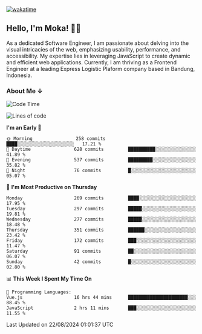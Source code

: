 [![wakatime](https://wakatime.com/badge/user/af9abd23-dba3-4dbe-973c-b045a9417a55.svg?style=social)](https://wakatime.com/@af9abd23-dba3-4dbe-973c-b045a9417a55)
## Hello, I'm Moka! 👋🏼


As a dedicated Software Engineer, I am passionate about delving into the visual intricacies of the web, emphasizing usability, performance, and accessibility. My expertise lies in leveraging JavaScript to create dynamic and efficient web applications. Currently, I am thriving as a Frontend Engineer at a leading Express Logistic Plaform company based in Bandung, Indonesia.

### About Me ↓

<!--START_SECTION:waka-->
![Code Time](http://img.shields.io/badge/Code%20Time-10%2C880%20hrs%2038%20mins-blue)

![Lines of code](https://img.shields.io/badge/From%20Hello%20World%20I%27ve%20Written-4.0%20million%20lines%20of%20code-blue)

**I'm an Early 🐤** 

```text
🌞 Morning                258 commits         ████░░░░░░░░░░░░░░░░░░░░░   17.21 % 
🌆 Daytime                628 commits         ██████████░░░░░░░░░░░░░░░   41.89 % 
🌃 Evening                537 commits         █████████░░░░░░░░░░░░░░░░   35.82 % 
🌙 Night                  76 commits          █░░░░░░░░░░░░░░░░░░░░░░░░   05.07 % 
```
📅 **I'm Most Productive on Thursday** 

```text
Monday                   269 commits         ████░░░░░░░░░░░░░░░░░░░░░   17.95 % 
Tuesday                  297 commits         █████░░░░░░░░░░░░░░░░░░░░   19.81 % 
Wednesday                277 commits         █████░░░░░░░░░░░░░░░░░░░░   18.48 % 
Thursday                 351 commits         ██████░░░░░░░░░░░░░░░░░░░   23.42 % 
Friday                   172 commits         ███░░░░░░░░░░░░░░░░░░░░░░   11.47 % 
Saturday                 91 commits          ██░░░░░░░░░░░░░░░░░░░░░░░   06.07 % 
Sunday                   42 commits          █░░░░░░░░░░░░░░░░░░░░░░░░   02.80 % 
```


📊 **This Week I Spent My Time On** 

```text
💬 Programming Languages: 
Vue.js                   16 hrs 44 mins      ██████████████████████░░░   88.45 % 
JavaScript               2 hrs 11 mins       ███░░░░░░░░░░░░░░░░░░░░░░   11.55 % 
```


 Last Updated on 22/08/2024 01:01:37 UTC
<!--END_SECTION:waka-->
